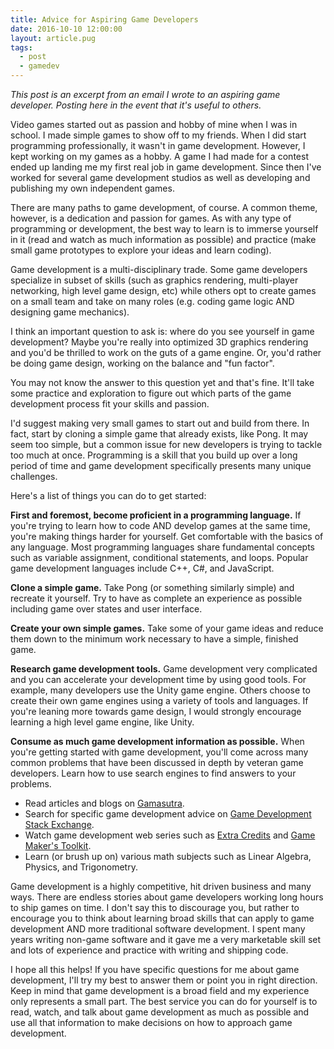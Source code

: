 ```yaml
---
title: Advice for Aspiring Game Developers
date: 2016-10-10 12:00:00
layout: article.pug
tags:
  - post
  - gamedev
---
```

*This post is an excerpt from an email I wrote to an aspiring game developer. Posting here in the event that it's useful to others.*

Video games started out as passion and hobby of mine when I was in school. I made simple games to show off to my friends. When I did start programming professionally, it wasn't in game development. However, I kept working on my games as a hobby. A game I had made for a contest ended up landing me my first real job in game development. Since then I've worked for several game development studios as well as developing and publishing my own independent games.

There are many paths to game development, of course. A common theme, however, is a dedication and passion for games. As with any type of programming or development, the best way to learn is to immerse yourself in it (read and watch as much information as possible) and practice (make small game prototypes to explore your ideas and learn coding).

Game development is a multi-disciplinary trade. Some game developers specialize in subset of skills (such as graphics rendering, multi-player networking, high level game design, etc) while others opt to create games on a small team and take on many roles (e.g. coding game logic AND designing game mechanics).

I think an important question to ask is: where do you see yourself in game development? Maybe you're really into optimized 3D graphics rendering and you'd be thrilled to work on the guts of a game engine. Or, you'd rather be doing game design, working on the balance and "fun factor".

You may not know the answer to this question yet and that's fine. It'll take some practice and exploration to figure out which parts of the game development process fit your skills and passion.

I'd suggest making very small games to start out and build from there. In fact, start by cloning a simple game that already exists, like Pong. It may seem too simple, but a common issue for new developers is trying to tackle too much at once. Programming is a skill that you build up over a long period of time and game development specifically presents many unique challenges.

Here's a list of things you can do to get started:

**First and foremost, become proficient in a programming language.** If you're trying to learn how to code AND develop games at the same time, you're making things harder for yourself. Get comfortable with the basics of any language. Most programming languages share fundamental concepts such as variable assignment, conditional statements, and loops. Popular game development languages include C++, C#, and JavaScript.

**Clone a simple game.** Take Pong (or something similarly simple) and recreate it yourself. Try to have as complete an experience as possible including game over states and user interface.

**Create your own simple games.** Take some of your game ideas and reduce them down to the minimum work necessary to have a simple, finished game.

**Research game development tools.** Game development very complicated and you can accelerate your development time by using good tools. For example, many developers use the Unity game engine. Others choose to create their own game engines using a variety of tools and languages. If you're leaning more towards game design, I would strongly encourage learning a high level game engine, like Unity.

**Consume as much game development information as possible.** When you're getting started with game development, you'll come across many common problems that have been discussed in depth by veteran game developers. Learn how to use search engines to find answers to your problems.

* Read articles and blogs on [Gamasutra][1].
* Search for specific game development advice on [Game Development Stack Exchange][2].
* Watch game development web series such as [Extra Credits][3] and [Game Maker's Toolkit][4].
* Learn (or brush up on) various math subjects such as Linear Algebra, Physics, and Trigonometry.

Game development is a highly competitive, hit driven business and many ways. There are endless stories about game developers working long hours to ship games on time. I don't say this to discourage you, but rather to encourage you to think about learning broad skills that can apply to game development AND more traditional software development. I spent many years writing non-game software and it gave me a very marketable skill set and lots of experience and practice with writing and shipping code.

I hope all this helps! If you have specific questions for me about game development, I'll try my best to answer them or point you in right direction. Keep in mind that game development is a broad field and my experience only represents a small part. The best service you can do for yourself is to read, watch, and talk about game development as much as possible and use all that information to make decisions on how to approach game development.

[1]: http://www.gamasutra.com/
[2]: http://gamedev.stackexchange.com/
[3]: https://www.youtube.com/user/ExtraCreditz
[4]: https://www.youtube.com/user/McBacon1337
